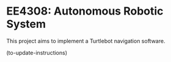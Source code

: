 # EE4308: Autonomous Robotic System
<!-- you can write notes here -->


This project aims to implement a Turtlebot navigation software.

(to-update-instructions)
